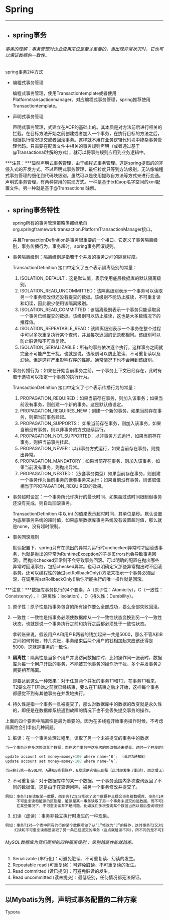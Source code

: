 # Spring

------
- ## spring事务
###### 事务的理解：事务管理对企业应用来说是至关重要的，当出现异常状况时，它也可以保证数据的一致性。

spring事务2种方式

- 编程式事务管理

  编程式事务管理，使用Transactiontemplate或者使用Platformtransactionmanager。对应编程式事务管理，spring推荐使用Transactiontemplate。

- 声明式事务管理

  声明式事务管理，式建立在AOP的基础上的。其本质是对方法前后进行相关的拦截。在目标方法开始之前创建或者加入一个事务，在执行目标的方法之后，根据执行情况提交或者回滚事务。这样就不用在业务逻辑代码块中掺杂事务管理代码。只需要在配置文件中相关的事务规则声明（或者通过基于@Transactional注解的方式），就可以将事务规则应用到业务逻辑中。

***注意：***显然声明式事务管理，由于编程式事务管理。这是spring提倡的的非侵入式的开发方式。不过声明式事务管理，最细粒度只等到方法级别。无法像编程式事务管理的细化到代码块级别。虽然可以是使用提取自方法等方式来进行变通。声明式事务管理，有两种常用的实现方式。一种是基于tx和aop名字空间的xml配置文件。另一种就是基于@Transactional注解。

------
- ## spring事务特性
  spring所有的事务管理策略类都继承自 org.springframework.transaction.PlatformTransactionManager接口。

  并且TransactionDefinition是事务很重要的一个接口。它定义了事务隔离级别，事务传播行为，事务超时，spring事务回滚规则。

- 事务隔离级别：隔离级别是指若干个并发的事务之间的隔离程度。

  TransactionDefinition 接口中定义了五个表示隔离级别的常量：

  1. ISOLATION_DEFAULT：这是默认值，表示使用底层数据库的默认隔离级别。
  2. ISOLATION_READ_UNCOMMITTED：该隔离级别表示一个事务可以读取另一个事务修改但还没有提交的数据。该级别不能防止脏读，不可重复读和幻读，因此很少使用该隔离级别。
  3. ISOLATION_READ_COMMITTED：该隔离级别表示一个事务只能读取另一个事务已经提交的数据。该级别可以防止脏读，这也是大多数情况下的推荐值。
  4. ISOLATION_REPEATABLE_READ：该隔离级别表示一个事务在整个过程中可以多次重复执行某个查询，并且每次返回的记录都相同。该级别可以防止脏读和不可重复读。
  5. ISOLATION_SERIALIZABLE：所有的事务依次逐个执行，这样事务之间就完全不可能产生干扰，也就是说，该级别可以防止脏读、不可重复读以及幻读。但是这将严重影响程序的性能。通常情况下也不会用到该级别。

- 事务传播行为：如果在开始当前事务之前，一个事务上下文已经存在，此时有若干选项可以指定一个事务的执行行为。

  TransactionDefinition 接口中定义了七个表示传播行为的常量：

  1. PROPAGATION_REQUIRED：如果当前存在事务，则加入该事务；如果当前没有事务，则创建一个新的事务。这是默认值设定。
  2. PROPAGATION_REQUIRES_NEW：创建一个新的事务，如果当前存在事务，则把当前事务挂起。
  3. PROPAGATION_SUPPORTS： 如果当前存在事务，则加入该事务，如果当前没有事务，则以非事务的方式继续运行。
  4. PROPAGATION_NOT_SUPPORTED：以非事务方式运行，如果当前存在事务，则把当前事务挂起。
  5. PROPAGATION_NEVER：以非事务方式运行，如果当前存在事务，则抛出异常。
  6. PROPAGATION_MANDATORY：如果当前存在事务，则加入该事务，如果当前没有事务，则抛出异常。
  7. PROPAGATION_NESTED：（嵌套事务类型）如果当前存在事务，则创建一个事务作为当前事务的嵌套事务来运行；如果当前没有事务，则该取值相当于PROPAGATION_REQUIRED的效果。

- 事务超时设定：一个事务所允许执行的最长时间，如果超过该时间限制但事务还没有完成，则自动回滚事务。

  TransactionDefinition 中以 int 的值来表示超时时间，其单位是秒。默认设置为底层事务系统的超时值，如果底层数据库事务系统没有设置超时值，那么就是none，没有超时限制。

- 事务回滚规则

  默认配置下，spring只有在抛出的异常为运行时unchecked异常时才回滚该事务，也就是抛出的异常为RuntimeException的子类(Errors也会导致事务回滚)，而抛出checked异常则不会导致事务回滚。可以明确的配置在抛出哪些异常时回滚事务，包括checked异常。也可以明确定义那些异常抛出时不回滚事务。还可以编程性的通过setRollbackOnly()方法来指示一个事务必须回滚，在调用完setRollbackOnly()后你所能执行的唯一操作就是回滚。

***注意：***数据库事务执行的4个要素，A（原子性：Atomicity），C（一致性：Consistency），I（隔离性：Isolation），D（持久性：Durability）。

1. 原子性：原子性是指事务包含的所有操作要么全部成功，要么全部失败回滚。

2. 一致性：一致性是指事务必须使数据库从一个一致性状态变换到另一个一致性状态，也就是说一个事务执行之前和执行之后都必须处于一致性状态。

   拿转账来说，假设用户A和用户B两者的钱加起来一共是5000，那么不管A和B之间如何转账，转几次账，事务结束后两个用户的钱相加起来应该还得是5000，这就是事务的一致性。

3. **隔离性**：隔离性是当多个用户并发访问数据库时，比如操作同一张表时，数据库为每一个用户开启的事务，不能被其他事务的操作所干扰，多个并发事务之间要相互隔离。

   即要达到这么一种效果：对于任意两个并发的事务T1和T2，在事务T1看来，T2要么在T1开始之前就已经结束，要么在T1结束之后才开始，这样每个事务都感觉不到有其他事务在并发地执行。

4. 持久性是指一个事务一旦被提交了，那么对数据库中的数据的改变就是永久性的，即便是在数据库系统遇到故障的情况下也不会丢失提交事务的操作。

上面的四个要素中隔离性是最为重要的。因为在多线程开始事务操作时候，不考虑隔离性会引申出几种问题。

1. 脏读：在一个事务处理过程里，读取了另一个未被提交的事务中的数据

```java
当一个事务正在多次修改某个数据，而在这个事务中这多次的修改都还未提交，这时一个并发的事务来访问该数据，就会造成两个事务得到的数据不一致。例如：用户A向用户B转账100元，对应SQL命令如下

update account set money=money+100 where name=’B’;  (此时A通知B)
update account set money=money-100 where name=’A’;

当只执行第一条SQL时，A通知B查看账户，B发现确实钱已到账（此时即发生了脏读），而之后无论第二条SQL是否执行，只要该事务不提交，则所有操作都将回滚，那么当B以后再次查看账户时就会发现钱其实并没有转。
```

2. 不可重复读：对于数据库中的某一个数据，一个事务范围内多次查询返回了不同的数据值，这是由于在查询间隔，被另一个事务修改并提交了。
```java
例如：事务T1在读取某一数据，而事务T2立马修改了这个数据并且提交事务给数据库，事务T1再次读取该数据就得到了不同的结果，发送了不可重复读。
     不可重复读和脏读的区别是，脏读是某一事务读取了另一个事务未提交的脏数据，而不可重复读则是读取了前一事务提交的数据。
     在某些情况下，不可重复读并不是问题，比如我们多次查询某个数据当然以最后查询得到的结果为主。但在另一些情况下就有可能发生问题，例如对于同一个数据A和B依次查询就可能不同，A和B就可能打起来了……
```
3. 幻读（虚读）：事务非独立执行时发生的一种现象。
```java
例如：事务T1对一个表中所有的行的某个数据项做了从“1”修改为“2”的操作，这时事务T2又对这个表中插入了一行数据项，而这个数据项的数值还是为“1”并且提交给数据库。而操作事务T1的用户如果再查看刚刚修改的数据，会发现还有一行没有修改，其实这行是从事务T2中添加的，就好像产生幻觉一样，这就是发生了幻读。
	幻读和不可重复读都是读取了另一条已经提交的事务（这点就脏读不同），所不同的是不可重复读查询的都是同一个数据项，而幻读针对的是一批数据整体（比如数据的个数）。
```

###### MySQL数据库为我们提供的四种隔离级别： 级别越高性能就越差。

1. Serializable (串行化)：可避免脏读、不可重复读、幻读的发生。
2. Repeatable read (可重复读)：可避免脏读、不可重复读的发生。
3. Read committed (读已提交)：可避免脏读的发生。
4. Read uncommitted (读未提交)：最低级别，任何情况都无法保证。

------

## 以Mybatis为例，声明式事务配置的二种方案

Typora
